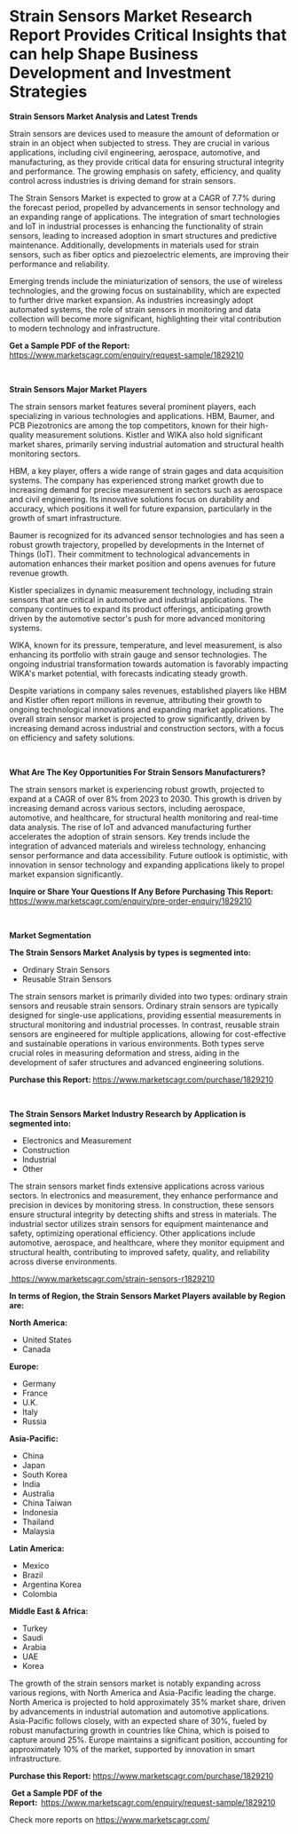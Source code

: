 <p><h1>Strain Sensors Market Research Report Provides Critical Insights that can help Shape Business Development and Investment Strategies</h1></p><p><strong>Strain Sensors Market Analysis and Latest Trends</strong></p>
<p><p>Strain sensors are devices used to measure the amount of deformation or strain in an object when subjected to stress. They are crucial in various applications, including civil engineering, aerospace, automotive, and manufacturing, as they provide critical data for ensuring structural integrity and performance. The growing emphasis on safety, efficiency, and quality control across industries is driving demand for strain sensors.</p><p>The Strain Sensors Market is expected to grow at a CAGR of 7.7% during the forecast period, propelled by advancements in sensor technology and an expanding range of applications. The integration of smart technologies and IoT in industrial processes is enhancing the functionality of strain sensors, leading to increased adoption in smart structures and predictive maintenance. Additionally, developments in materials used for strain sensors, such as fiber optics and piezoelectric elements, are improving their performance and reliability.</p><p>Emerging trends include the miniaturization of sensors, the use of wireless technologies, and the growing focus on sustainability, which are expected to further drive market expansion. As industries increasingly adopt automated systems, the role of strain sensors in monitoring and data collection will become more significant, highlighting their vital contribution to modern technology and infrastructure.</p></p>
<p><strong>Get a Sample PDF of the Report:&nbsp;</strong> <a href="https://www.marketscagr.com/enquiry/request-sample/1829210?utm_campaign=2113&utm_medium=2&utm_source=Github&utm_content=ia&utm_term=10022025&utm_id=strain-sensors">https://www.marketscagr.com/enquiry/request-sample/1829210</a></p>
<p>&nbsp;</p>
<p><strong>Strain Sensors Major Market Players</strong></p>
<p><p>The strain sensors market features several prominent players, each specializing in various technologies and applications. HBM, Baumer, and PCB Piezotronics are among the top competitors, known for their high-quality measurement solutions. Kistler and WIKA also hold significant market shares, primarily serving industrial automation and structural health monitoring sectors. </p><p>HBM, a key player, offers a wide range of strain gages and data acquisition systems. The company has experienced strong market growth due to increasing demand for precise measurement in sectors such as aerospace and civil engineering. Its innovative solutions focus on durability and accuracy, which positions it well for future expansion, particularly in the growth of smart infrastructure.</p><p>Baumer is recognized for its advanced sensor technologies and has seen a robust growth trajectory, propelled by developments in the Internet of Things (IoT). Their commitment to technological advancements in automation enhances their market position and opens avenues for future revenue growth.</p><p>Kistler specializes in dynamic measurement technology, including strain sensors that are critical in automotive and industrial applications. The company continues to expand its product offerings, anticipating growth driven by the automotive sector's push for more advanced monitoring systems.</p><p>WIKA, known for its pressure, temperature, and level measurement, is also enhancing its portfolio with strain gauge and sensor technologies. The ongoing industrial transformation towards automation is favorably impacting WIKA's market potential, with forecasts indicating steady growth.</p><p>Despite variations in company sales revenues, established players like HBM and Kistler often report millions in revenue, attributing their growth to ongoing technological innovations and expanding market applications. The overall strain sensor market is projected to grow significantly, driven by increasing demand across industrial and construction sectors, with a focus on efficiency and safety solutions.</p></p>
<p>&nbsp;</p>
<p><strong>What Are The Key Opportunities For Strain Sensors Manufacturers?</strong></p>
<p><p>The strain sensors market is experiencing robust growth, projected to expand at a CAGR of over 8% from 2023 to 2030. This growth is driven by increasing demand across various sectors, including aerospace, automotive, and healthcare, for structural health monitoring and real-time data analysis. The rise of IoT and advanced manufacturing further accelerates the adoption of strain sensors. Key trends include the integration of advanced materials and wireless technology, enhancing sensor performance and data accessibility. Future outlook is optimistic, with innovation in sensor technology and expanding applications likely to propel market expansion significantly.</p></p>
<p><strong>Inquire or Share Your Questions If Any Before Purchasing This Report:</strong> <a href="https://www.marketscagr.com/enquiry/pre-order-enquiry/1829210?utm_campaign=2113&utm_medium=2&utm_source=Github&utm_content=ia&utm_term=10022025&utm_id=strain-sensors">https://www.marketscagr.com/enquiry/pre-order-enquiry/1829210</a></p>
<p>&nbsp;</p>
<p><strong>Market Segmentation</strong></p>
<p><strong>The Strain Sensors Market Analysis by types is segmented into:</strong></p>
<p><ul><li>Ordinary Strain Sensors</li><li>Reusable Strain Sensors</li></ul></p>
<p><p>The strain sensors market is primarily divided into two types: ordinary strain sensors and reusable strain sensors. Ordinary strain sensors are typically designed for single-use applications, providing essential measurements in structural monitoring and industrial processes. In contrast, reusable strain sensors are engineered for multiple applications, allowing for cost-effective and sustainable operations in various environments. Both types serve crucial roles in measuring deformation and stress, aiding in the development of safer structures and advanced engineering solutions.</p></p>
<p><strong>Purchase this Report:&nbsp;</strong><a href="https://www.marketscagr.com/purchase/1829210?utm_campaign=2113&utm_medium=2&utm_source=Github&utm_content=ia&utm_term=10022025&utm_id=strain-sensors">https://www.marketscagr.com/purchase/1829210</a></p>
<p>&nbsp;</p>
<p><strong>The Strain Sensors Market Industry Research by Application is segmented into:</strong></p>
<p><ul><li>Electronics and Measurement</li><li>Construction</li><li>Industrial</li><li>Other</li></ul></p>
<p><p>The strain sensors market finds extensive applications across various sectors. In electronics and measurement, they enhance performance and precision in devices by monitoring stress. In construction, these sensors ensure structural integrity by detecting shifts and stress in materials. The industrial sector utilizes strain sensors for equipment maintenance and safety, optimizing operational efficiency. Other applications include automotive, aerospace, and healthcare, where they monitor equipment and structural health, contributing to improved safety, quality, and reliability across diverse environments.</p></p>
<p><a href="https://www.marketscagr.com/strain-sensors-r1829210?utm_campaign=2113&utm_medium=2&utm_source=Github&utm_content=ia&utm_term=10022025&utm_id=strain-sensors">&nbsp;https://www.marketscagr.com/strain-sensors-r1829210</a></p>
<p><strong>In terms of Region, the Strain Sensors Market Players available by Region are:</strong></p>
<p>
    <p> <strong> North America: </strong>
        <ul>
            <li>United States</li>
            <li>Canada</li>
        </ul>
        </p> 
    <p> <strong> Europe: </strong>
        <ul>
            <li>Germany</li>
            <li>France</li>
            <li>U.K.</li>
            <li>Italy</li>
            <li>Russia</li>
        </ul>
        </p> 
    <p> <strong> Asia-Pacific: </strong>
        <ul>
            <li>China</li>
            <li>Japan</li>
            <li>South Korea</li>
            <li>India</li>
            <li>Australia</li>
            <li>China Taiwan</li>
            <li>Indonesia</li>
            <li>Thailand</li>
            <li>Malaysia</li>
        </ul>
        </p> 
    <p> <strong> Latin America: </strong>
        <ul>
            <li>Mexico</li>
            <li>Brazil</li>
            <li>Argentina Korea</li>
            <li>Colombia</li>
        </ul>
        </p> 
    <p> <strong> Middle East & Africa: </strong>
        <ul>
            <li>Turkey</li>
            <li>Saudi</li>
            <li>Arabia</li>
            <li>UAE</li>
            <li>Korea</li>
        </ul>
    </p>
    </p>
<p><p>The growth of the strain sensors market is notably expanding across various regions, with North America and Asia-Pacific leading the charge. North America is projected to hold approximately 35% market share, driven by advancements in industrial automation and automotive applications. Asia-Pacific follows closely, with an expected share of 30%, fueled by robust manufacturing growth in countries like China, which is poised to capture around 25%. Europe maintains a significant position, accounting for approximately 10% of the market, supported by innovation in smart infrastructure.</p></p>
<p><strong>Purchase this Report: </strong><a href="https://www.marketscagr.com/purchase/1829210?utm_campaign=2113&utm_medium=2&utm_source=Github&utm_content=ia&utm_term=10022025&utm_id=strain-sensors">https://www.marketscagr.com/purchase/1829210</a></p>
<p>&nbsp;<strong>Get a Sample PDF of the Report:&nbsp;&nbsp;</strong><a href="https://www.marketscagr.com/enquiry/request-sample/1829210?utm_campaign=2113&utm_medium=2&utm_source=Github&utm_content=ia&utm_term=10022025&utm_id=strain-sensors">https://www.marketscagr.com/enquiry/request-sample/1829210</a></p>
<p><strong></strong></p>
<p>Check more reports on <a href="https://www.marketscagr.com/?utm_campaign=2113&utm_medium=2&utm_source=Github&utm_content=ia&utm_term=10022025&utm_id=strain-sensors">https://www.marketscagr.com/</a></p>
